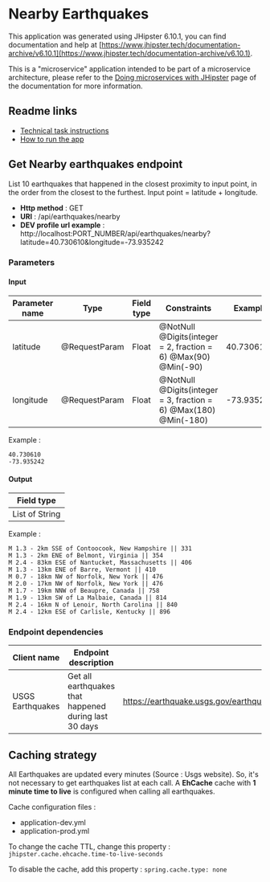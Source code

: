 # Nearby Earthquakes

This application was generated using JHipster 6.10.1, you can find documentation and help at [https://www.jhipster.tech/documentation-archive/v6.10.1](https://www.jhipster.tech/documentation-archive/v6.10.1).

This is a "microservice" application intended to be part of a microservice architecture, please refer to the [Doing microservices with JHipster][] page of the documentation for more information.

## Readme links

- [Technical task instructions](README-TASK.md)
- [How to run the app](RUN.md)

## Get Nearby earthquakes endpoint

List 10 earthquakes that happened in the closest proximity to input point, in the order from the closest to the furthest. Input point = latitude + longitude.

- **Http method** : GET
- **URI** : /api/earthquakes/nearby
- **DEV profile url example** : http://localhost:PORT_NUMBER/api/earthquakes/nearby?latitude=40.730610&longitude=-73.935242

### Parameters

#### Input

| Parameter name | Type          | Field type | Constraints                                                      | Example    |
| -------------- | ------------- | ---------- | ---------------------------------------------------------------- | ---------- |
| latitude       | @RequestParam | Float      | @NotNull @Digits(integer = 2, fraction = 6) @Max(90) @Min(-90)   | 40.730610  |
| longitude      | @RequestParam | Float      | @NotNull @Digits(integer = 3, fraction = 6) @Max(180) @Min(-180) | -73.935242 |

Example :

```
40.730610
-73.935242
```

#### Output

| Field type     |
| -------------- |
| List of String |

Example :

```
M 1.3 - 2km SSE of Contoocook, New Hampshire || 331
M 1.3 - 2km ENE of Belmont, Virginia || 354
M 2.4 - 83km ESE of Nantucket, Massachusetts || 406
M 1.3 - 13km ENE of Barre, Vermont || 410
M 0.7 - 18km NW of Norfolk, New York || 476
M 2.0 - 17km NW of Norfolk, New York || 476
M 1.7 - 19km NNW of Beaupre, Canada || 758
M 1.9 - 13km SW of La Malbaie, Canada || 814
M 2.4 - 16km N of Lenoir, North Carolina || 840
M 2.4 - 12km ESE of Carlisle, Kentucky || 896
```

### Endpoint dependencies

| Client name      | Endpoint description                                  | Url                                                                         |
| ---------------- | ----------------------------------------------------- | --------------------------------------------------------------------------- |
| USGS Earthquakes | Get all earthquakes that happened during last 30 days | https://earthquake.usgs.gov/earthquakes/feed/v1.0/summary/all_month.geojson |

## Caching strategy

All Earthquakes are updated every minutes (Source : Usgs website). So, it's not necessary to get earthquakes list at each call.
A **EhCache** cache with **1 minute time to live** is configured when calling all earthquakes.

Cache configuration files :

- application-dev.yml
- application-prod.yml

To change the cache TTL, change this property :
`jhipster.cache.ehcache.time-to-live-seconds`

To disable the cache, add this property :
`spring.cache.type: none`

[doing microservices with jhipster]: https://www.jhipster.tech/documentation-archive/v6.10.1/microservices-architecture/
